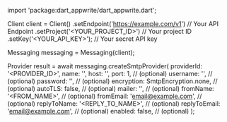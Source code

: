 import 'package:dart_appwrite/dart_appwrite.dart';

Client client = Client()
    .setEndpoint('https://example.com/v1') // Your API Endpoint
    .setProject('<YOUR_PROJECT_ID>') // Your project ID
    .setKey('<YOUR_API_KEY>'); // Your secret API key

Messaging messaging = Messaging(client);

Provider result = await messaging.createSmtpProvider(
    providerId: '<PROVIDER_ID>',
    name: '<NAME>',
    host: '<HOST>',
    port: 1, // (optional)
    username: '<USERNAME>', // (optional)
    password: '<PASSWORD>', // (optional)
    encryption: SmtpEncryption.none, // (optional)
    autoTLS: false, // (optional)
    mailer: '<MAILER>', // (optional)
    fromName: '<FROM_NAME>', // (optional)
    fromEmail: 'email@example.com', // (optional)
    replyToName: '<REPLY_TO_NAME>', // (optional)
    replyToEmail: 'email@example.com', // (optional)
    enabled: false, // (optional)
);
